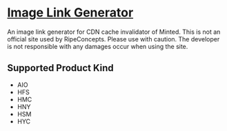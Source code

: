 # [Image Link Generator](https://prismprince.github.io/Image-Links-Generator)
An image link generator for CDN cache invalidator of Minted. This is not an official site used by RipeConcepts. Please use with caution. The developer is not responsible with any damages occur when using the site.

## Supported Product Kind
- AIO
- HFS
- HMC
- HNY
- HSM
- HYC
